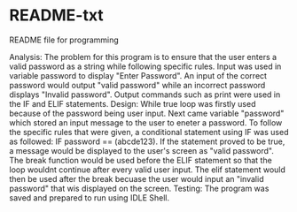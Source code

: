 # README-txt
README file for programming

Analysis: The problem for this program is to ensure that the user enters a valid password as a string while following specific rules. Input was used in variable password to display "Enter Password". An input of the correct password would output "valid password" while an incorrect password displays "Invalid password". Output commands such as print were used in the IF and ELIF statements.
Design: While true loop was firstly used because of the password being user input. Next came variable "password" which stored an input message to the user to eneter a password. To follow the specific rules that were given, a conditional statement using IF was used as followed: IF password == (abcde123). If the statement proved to be true, a message would be displayed to the user's screen as "valid password". The break function would be used before the ELIF statement so that the loop wouldnt continue after every valid user input. The elif statement would then be used after the break becuase the user would input an "invalid password" that wis displayed on the screen.
Testing: The program was saved and prepared to run using IDLE Shell.
